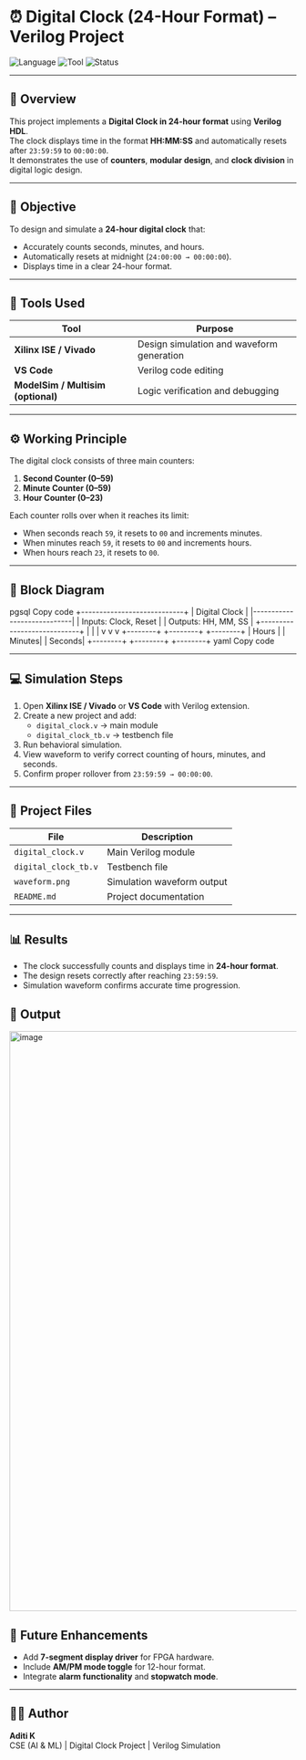 # ⏰ Digital Clock (24-Hour Format) – Verilog Project

![Language](https://img.shields.io/badge/Language-Verilog-blue)
![Tool](https://img.shields.io/badge/Tool-Xilinx%20ISE%20%2F%20Vivado-orange)
![Status](https://img.shields.io/badge/Status-Completed-success)

---

## 🧠 Overview
This project implements a **Digital Clock in 24-hour format** using **Verilog HDL**.  
The clock displays time in the format **HH:MM:SS** and automatically resets after `23:59:59` to `00:00:00`.  
It demonstrates the use of **counters**, **modular design**, and **clock division** in digital logic design.

---

## 🎯 Objective
To design and simulate a **24-hour digital clock** that:
- Accurately counts seconds, minutes, and hours.  
- Automatically resets at midnight (`24:00:00 → 00:00:00`).  
- Displays time in a clear 24-hour format.

---

## 🧩 Tools Used
| Tool | Purpose |
|------|----------|
| **Xilinx ISE / Vivado** | Design simulation and waveform generation |
| **VS Code** | Verilog code editing |
| **ModelSim / Multisim (optional)** | Logic verification and debugging |

---

## ⚙️ Working Principle
The digital clock consists of three main counters:
1. **Second Counter (0–59)**  
2. **Minute Counter (0–59)**  
3. **Hour Counter (0–23)**  

Each counter rolls over when it reaches its limit:
- When seconds reach `59`, it resets to `00` and increments minutes.  
- When minutes reach `59`, it resets to `00` and increments hours.  
- When hours reach `23`, it resets to `00`.  

---

## 🧮 Block Diagram
pgsql
Copy code
      +----------------------------+
      |        Digital Clock       |
      |----------------------------|
      | Inputs: Clock, Reset       |
      | Outputs: HH, MM, SS        |
      +----------------------------+
               |     |     |
               v     v     v
       +--------+ +--------+ +--------+
       | Hours  | | Minutes| | Seconds|
       +--------+ +--------+ +--------+
yaml
Copy code

---

## 💻 Simulation Steps
1. Open **Xilinx ISE / Vivado** or **VS Code** with Verilog extension.  
2. Create a new project and add:
   - `digital_clock.v` → main module  
   - `digital_clock_tb.v` → testbench file  
3. Run behavioral simulation.  
4. View waveform to verify correct counting of hours, minutes, and seconds.  
5. Confirm proper rollover from `23:59:59 → 00:00:00`.

---

## 📂 Project Files
| File | Description |
|------|--------------|
| `digital_clock.v` | Main Verilog module |
| `digital_clock_tb.v` | Testbench file |
| `waveform.png` | Simulation waveform output |
| `README.md` | Project documentation |

---

## 📊 Results
- The clock successfully counts and displays time in **24-hour format**.  
- The design resets correctly after reaching `23:59:59`.  
- Simulation waveform confirms accurate time progression.

## 📸 Output
<img width="1918" height="1017" alt="image" src="https://github.com/user-attachments/assets/a652ea1c-c5ea-49b4-ad59-537e18a8e648" />

## 🚀 Future Enhancements
- Add **7-segment display driver** for FPGA hardware.  
- Include **AM/PM mode toggle** for 12-hour format.  
- Integrate **alarm functionality** and **stopwatch mode**.

---

## 👩‍💻 Author
**Aditi K**  
CSE (AI & ML) | Digital Clock Project | Verilog Simulation  

